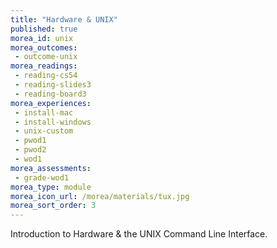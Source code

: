 ```yaml
---
title: "Hardware & UNIX"
published: true
morea_id: unix
morea_outcomes:
 - outcome-unix
morea_readings:
 - reading-cs54
 - reading-slides3
 - reading-board3
morea_experiences:
 - install-mac
 - install-windows
 - unix-custom
 - pwod1
 - pwod2
 - wod1
morea_assessments:
 - grade-wod1
morea_type: module
morea_icon_url: /morea/materials/tux.jpg
morea_sort_order: 3
---
```


Introduction to Hardware & the UNIX Command Line Interface.

<!-- 
morea_experiences:
 - pwod
 - wod
morea_assessments:
 - grade1
 -->